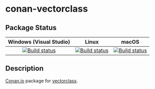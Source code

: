 # conan-vectorclass

## Package Status

| Windows (Visual Studio) | Linux | macOS |
|:-----------------------:|:-----:|:-----:|
|[![Build status](https://github.com/SpaceIm/conan-vectorclass/workflows/.github/workflows/windows.yml/badge.svg?branch=testing%2F2.01.03)](https://github.com/SpaceIm/conan-vectorclass/actions/workflows/windows.yml?query=branch%3Atesting%2F2.01.03)|[![Build status](https://github.com/SpaceIm/conan-vectorclass/workflows/.github/workflows/linux.yml/badge.svg?branch=testing%2F2.01.03)](https://github.com/SpaceIm/conan-vectorclass/actions/workflows/linux.yml?query=branch%3Atesting%2F2.01.03)|[![Build status](https://github.com/SpaceIm/conan-vectorclass/workflows/.github/workflows/macos.yml/badge.svg?branch=testing%2F2.01.03)](https://github.com/SpaceIm/conan-vectorclass/actions/workflows/macos.yml?query=branch%3Atesting%2F2.01.03)|

## Description

[Conan.io](https://conan.io) package for [vectorclass](https://github.com/vectorclass/version2).
